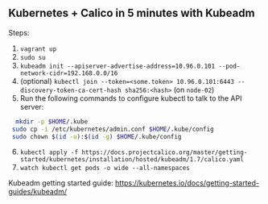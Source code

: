## Kubernetes + Calico in 5 minutes with Kubeadm 

Steps:

1. `vagrant up`
2. `sudo su`
3. `kubeadm init --apiserver-advertise-address=10.96.0.101 --pod-network-cidr=192.168.0.0/16`
4. (optional) `kubectl join --token=<some.token> 10.96.0.101:6443 --discovery-token-ca-cert-hash sha256:<hash>` (on `node-02`)
5. Run the following commands to configure kubectl to talk to the API server:
 ```bash
   mkdir -p $HOME/.kube
  sudo cp -i /etc/kubernetes/admin.conf $HOME/.kube/config
  sudo chown $(id -u):$(id -g) $HOME/.kube/config
  ```
6. `kubectl apply -f https://docs.projectcalico.org/master/getting-started/kubernetes/installation/hosted/kubeadm/1.7/calico.yaml`
7. `watch kubectl get pods -o wide --all-namespaces`

Kubeadm getting started guide: https://kubernetes.io/docs/getting-started-guides/kubeadm/
